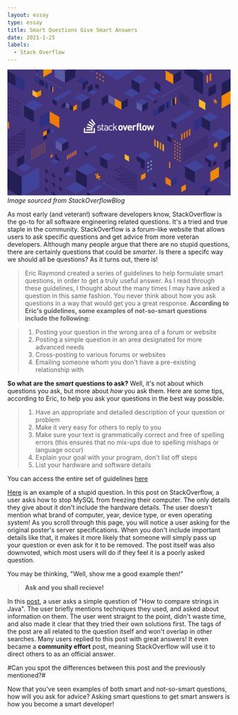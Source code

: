 ```yaml
---
layout: essay
type: essay
title: Smart Questions Give Smart Answers
date: 2021-1-25
labels:
  - Stack Overflow
---
```


![SO TEAMS LOGO](/images/SO_TEAMS.png)
*Image sourced from StackOverflowBlog*

As most early (and veteran!) software developers know, StackOverflow is the go-to for all software engineering related questions. It's a tried and true staple
in the community. StackOverflow is a forum-like website that allows users to ask specific questions and get advice from more veteran developers.
Although many people argue that there are no stupid questions, there are certainly questions that could be *smarter*. Is there a specifc way we should all be
questions? As it turns out, there is! 
>Eric Raymond created a series of guidelines to help formulate smart questions, in order to get a truly useful answer. As I read through these guidelines, I
thought about the many times I may have asked a question in this same fashion. You never think about how you ask questions in a way that would get you a great response. 
**According to Eric's guidelines, some examples of not-so-smart questions include the following:**

>1. Posting your question in the wrong area of a forum or website
>2. Posting a simple question in an area designated for more advanced needs
>3. Cross-posting to various forums or websites
>4. Emailing someone whom you don't have a pre-existing relationship with 

**So what are the *smart* questions to ask?**
Well, it's not about which questions you ask, but more about *how* you ask them. 
Here are some tips, according to Eric, to help you ask your questions in the best way possible.

>1. Have an appropriate and detailed description of your question or problem
>2. Make it very easy for others to reply to you
>3. Make sure your text is grammatically correct and free of spelling errors
(this ensures that no mix-ups due to spelling mishaps or language occur)
>4. Explain your goal with your program, don't list off steps
>5. List your hardware and software details

You can access the entire set of guidelines [here](http://www.catb.org/esr/faqs/smart-questions.html)

[Here](https://stackoverflow.com/questions/32547805/any-way-to-make-mysql-not-freeze-my-computer) is an example of a stupid question. In this post on StackOverflow, a user asks how to stop MySQL from freezing their computer.
The only details they give about it don't include the hardware details. The user doesn't mention what brand of computer, year, device type, or even operating system! As you scroll through this page, you will notice a user asking for the original poster's server specifications. 
When you don't include important details like that, it makes it more likely that someone will simply pass up your question or even ask for it to be removed. The post itself was also downvoted, which most users will do if they feel it is a poorly asked question.

You may be thinking, "Well, show me a good example then!"
>**Ask and you shall recieve!**

In this [post](https://stackoverflow.com/questions/513832/how-do-i-compare-strings-in-java/513839#513839), a user asks a simple question of "How to compare strings in Java". The user briefly mentions techniques they used, and asked about information on them. The user went straignt to the point, didn't waste time, and also made it clear that they tried their own solutions first. The tags of the post are all related to the question itself and won't overlap in other searches. Many users replied to this post with great answers! It even became a **community effort** post, meaning StackOverflow will use it to direct others to as an official answer. 

#Can you spot the differences between this post and the previously mentioned?#

Now that you've seen examples of both smart and not-so-smart questions, how will you ask for advice? 
Asking smart questions to get smart answers is how you become a smart developer!













